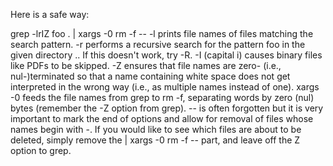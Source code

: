 Here is a safe way:

grep -lrIZ foo . | xargs -0 rm -f --
-l prints file names of files matching the search pattern.
-r performs a recursive search for the pattern foo in the given directory ..  If this doesn't work, try -R.
-I (capital i) causes binary files like PDFs to be skipped.
-Z ensures that file names are zero- (i.e., nul-)terminated so that a name containing white space does not get interpreted in the wrong way (i.e., as multiple names instead of one).
xargs -0 feeds the file names from grep to rm -f, separating words by zero (nul) bytes (remember the -Z option from grep).
-- is often forgotten but it is very important to mark the end of options and allow for removal of files whose names begin with -.
If you would like to see which files are about to be deleted, simply remove the | xargs -0 rm -f -- part, and leave off the Z option to grep.